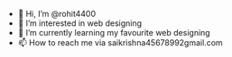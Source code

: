 - 👋 Hi, I’m @rohit4400
- 👀 I’m interested in web designing 
- 🌱 I’m currently learning my favourite web designing
- 📫 How to reach me via saikrishna45678992gmail.com

<!---
rohit4400/rohit4400 is a ✨ special ✨ repository because its `README.md` (this file) appears on your GitHub profile.
You can click the Preview link to take a look at your changes.
--->
